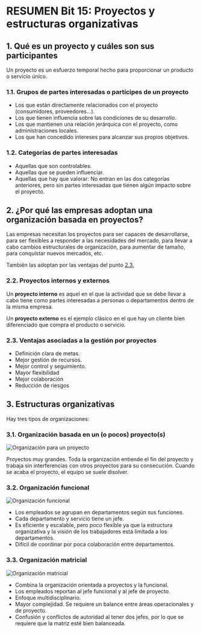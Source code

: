 # RESUMEN Bit 15: Proyectos y estructuras organizativas

## 1. Qué es un proyecto y cuáles son sus participantes

Un proyecto es un esfuerzo temporal hecho para proporcionar un producto o servicio único.

### 1.1. Grupos de partes interesadas o partícipes de un proyecto

- Los que están directamente relacionados con el proyecto (consumidores, proveedores...).
- Los que tienen influencia sobre las condiciones de su desarrollo.
- Los que mantienen una relación jerárquica con el proyecto, como administraciones locales.
- Los que han concedido intereses para alcanzar sus propios objetivos.

### 1.2. Categorías de partes interesadas

- Aquellas que son controlables.
- Aquellas que se pueden influenciar.
- Aquellas que hay que valorar: No entran en las dos categorías anteriores, pero sin partes interesadas que tienen algún impacto sobre el proyecto.

## 2. ¿Por qué las empresas adoptan una organización basada en proyectos?

Las empresas necesitan los proyectos para ser capaces de desarrollarse, para ser flexibles a responder a las necesidades del mercado, para llevar a cabo cambios estructurales de organización, para aumentar de tamaño, para conquistar nuevos mercados, etc.

También las adoptan por las ventajas del punto [2.3.](#23-ventajas-asociadas-a-la-gestión-por-proyectos)

### 2.2. Proyectos internos y externos

Un **proyecto interno** es aquel en el que la actividad que se debe llevar
a cabo tiene como partes interesadas a personas o departamentos dentro de la misma empresa.

Un **proyecto externo** es el ejemplo clásico en el que hay un cliente bien
diferenciado que compra el producto o servicio.

### 2.3. Ventajas asociadas a la gestión por proyectos

- Definición clara de metas.
- Mejor gestión de recursos.
- Mejor control y seguimiento.
- Mayor flexibilidad
- Mejor colaboración
- Reducción de riesgos

## 3. Estructuras organizativas

Hay tres tipos de organizaciones:

### 3.1. Organización basada en un (o pocos) proyecto(s)

![Organización para un proyecto](https://i.gyazo.com/cb191dd2c4dd0f775da7b522267f34b6.png)

Proyectos muy grandes. Toda la organización entiende el fin del proyecto y trabaja sin interferencias con otros proyectos para su consecución. Cuando se acaba el proyecto, el equipo se suele disolver.

### 3.2. Organización funcional

![Organización funcional](https://i.gyazo.com/fdcf8afc354a601782a104c42bbdb678.png)

- Los empleados se agrupan en departamentos según sus funciones. 
- Cada departamento y servicio tiene un jefe.
- Es eficiente y escalable, pero poco flexible ya que la estructura organizativa y la visión de los trabajadores está limitada a los departamentos.
- Difícil de coordinar por poca colaboración entre departamentos.

### 3.3. Organización matricial

![Organización matricial](https://i.gyazo.com/8d09867a37e545bab4d1f9caca5d9cd4.png)

- Combina la organización orientada a proyectos y la funcional. 
- Los empleados reportan al jefe funcional y al jefe de proyecto.
- Enfoque multidisciplinario.
- Mayor complejidad. Se requiere un balance entre áreas operacionales y de proyecto.
- Confusión y conflictos de autoridad al tener dos jefes, por lo que se requiere que la matriz esté bien balanceada.